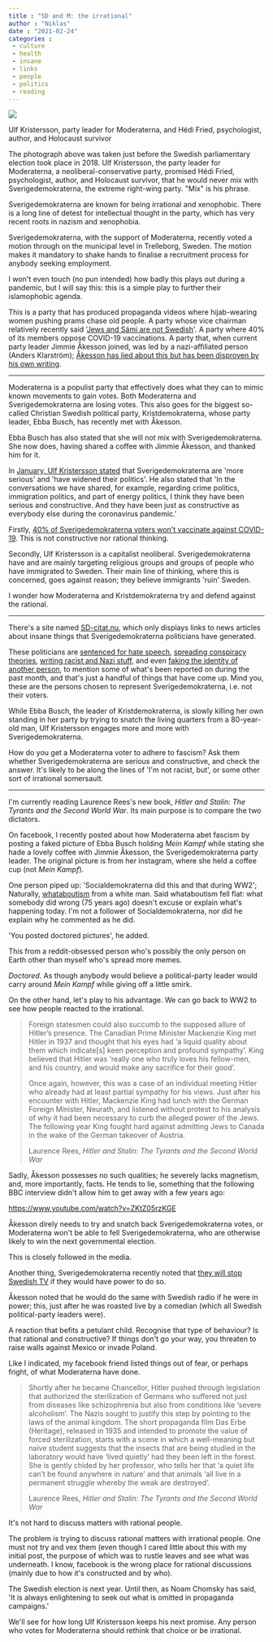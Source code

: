 ```yaml
---
title : "SD and M: the irrational"
author : "Niklas"
date : "2021-02-24"
categories : 
 - culture
 - health
 - insane
 - links
 - people
 - politics
 - reading
---
```


![](https://niklasblog.com/wp-content/hedi.jpeg)

Ulf Kristersson, party leader for Moderaterna, and Hédi Fried, psychologist, author, and Holocaust survivor

The photograph above was taken just before the Swedish parliamentary election took place in 2018. Ulf Kristersson, the party leader for Moderaterna, a neoliberal-conservative party, promised Hédi Fried, psychologist, author, and Holocaust survivor, that he would never mix with Sverigedemokraterna, the extreme right-wing party. "Mix" is his phrase.

Sverigedemokraterna are known for being irrational and xenophobic. There is a long line of detest for intellectual thought in the party, which has very recent roots in nazism and xenophobia.

Sverigedemokraterna, with the support of Moderaterna, recently voted a motion through on the municipal level in Trelleborg, Sweden. The motion makes it mandatory to shake hands to finalise a recruitment process for anybody seeking employment.

I won't even touch (no pun intended) how badly this plays out during a pandemic, but I will say this: this is a simple play to further their islamophobic agenda.

This is a party that has produced propaganda videos where hijab-wearing women pushing prams chase old people. A party whose vice chairman relatively recently said '[Jews and Sámi are not Swedish](https://www.svt.se/nyheter/inrikes/politiker-i-natbrak-om-minoriteters-svenskhet)'. A party where 40% of its members oppose COVID-19 vaccinations. A party that, when current party leader Jimmie Åkesson joined, was led by a nazi-affiliated person (Anders Klarström); [Åkesson has lied about this but has been disproven by his own writing](https://expo.se/2015/11/%C3%A5kessons-ok%C3%A4nda-skrift-ansl%C3%B6t-sig-under-nazibelastad-period).

* * *

Moderaterna is a populist party that effectively does what they can to mimic known movements to gain votes. Both Moderaterna and Sverigedemokraterna are losing votes. This also goes for the biggest so-called Christian Swedish political party, Kristdemokraterna, whose party leader, Ebba Busch, has recently met with Åkesson.

Ebba Busch has also stated that she will not mix with Sverigedemokraterna. She now does, having shared a coffee with Jimmie Åkesson, and thanked him for it.

In [January, Ulf Kristersson stated](https://www.svd.se/kristersson-sds-politik-mer-serios) that Sverigedemokraterna are 'more serious' and 'have widened their politics'. He also stated that 'In the conversations we have shared, for example, regarding crime politics, immigration politics, and part of energy politics, I think they have been serious and constructive. And they have been just as constructive as everybody else during the coronavirus pandemic.'

Firstly, [40% of Sverigedemokraterna voters won't vaccinate against COVID-19](https://www.gp.se/nyheter/sverige/sd-v%C3%A4ljare-mest-skeptiska-till-vaccin-mot-covid-19-1.40651313). This is not constructive nor rational thinking.

Secondly, Ulf Kristersson is a capitalist neoliberal. Sverigedemokraterna have and are mainly targeting religious groups and groups of people who have immigrated to Sweden. Their main line of thinking, where this is concerned, goes against reason; they believe immigrants 'ruin' Sweden.

I wonder how Moderaterna and Kristdemokraterna try and defend against the rational.

* * *

There's a site named [SD-citat.nu](https://sd-citat.nu), which only displays links to news articles about insane things that Sverigedemokraterna politicians have generated.

These politicians are [sentenced for hate speech](https://www.svt.se/nyheter/lokalt/sodertalje/tommy-hansson-sd-kritisk-till-dagens-dom-enligt-mig-inom-ramen-for-yttrandefriheten), [spreading conspiracy theories](https://www.bt.se/boras/sd-toppen-i-boras-fortsatter-stodja-trump-ifragasatter-valet-d3778e21/), [writing racist and Nazi stuff](https://www.expressen.se/nyheter/sd-toppens-rasism-och-nazivurm-i-dold-chatt-hell-seger/), and even [faking the identity of another person](https://expo.se/2020/10/sd-politiker-utgav-sig-f%C3%B6r-att-vara-en-annan), to mention some of what's been reported on during the past month, and that's just a handful of things that have come up. Mind you, these are the persons chosen to represent Sverigedemokraterna, i.e. not their voters.

While Ebba Busch, the leader of Kristdemokraterna, is slowly killing her own standing in her party by trying to snatch the living quarters from a 80-year-old man, Ulf Kristersson engages more and more with Sverigedemokraterna.

How do you get a Moderaterna voter to adhere to fascism? Ask them whether Sverigedemokraterna are serious and constructive, and check the answer. It's likely to be along the lines of 'I'm not racist, but', or some other sort of irrational somersault.

* * *

I'm currently reading Laurence Rees's new book, _Hitler and Stalin: The Tyrants and the Second World War_. Its main purpose is to compare the two dictators.

On facebook, I recently posted about how Moderaterna abet fascism by posting a faked picture of Ebba Busch holding _Mein Kampf_ while stating she hade a lovely coffee with Jimmie Åkesson, the Sverigedemokraterna party leader. The original picture is from her instagram, where she held a coffee cup (not _Mein Kampf_).

One person piped up: 'Socialdemokraterna did this and that during WW2'; Naturally, [whataboutism](https://en.wikipedia.org/wiki/Whataboutism) from a white man. Said whataboutism fell flat: what somebody did wrong (75 years ago) doesn't excuse or explain what's happening today. I'm not a follower of Socialdemokraterna, nor did he explain why he commented as he did.

'You posted doctored pictures', he added.

This from a reddit-obsessed person who's possibly the only person on Earth other than myself who's spread more memes.

_Doctored_. As though anybody would believe a political-party leader would carry around _Mein Kampf_ while giving off a little smirk.

On the other hand, let's play to his advantage. We can go back to WW2 to see how people reacted to the irrational.

> Foreign statesmen could also succumb to the supposed allure of Hitler’s presence. The Canadian Prime Minister Mackenzie King met Hitler in 1937 and thought that his eyes had ‘a liquid quality about them which indicate\[s\] keen perception and profound sympathy’. King believed that Hitler was ‘really one who truly loves his fellow-men, and his country, and would make any sacrifice for their good’.  
>   
> Once again, however, this was a case of an individual meeting Hitler who already had at least partial sympathy for his views. Just after his encounter with Hitler, Mackenzie King had lunch with the German Foreign Minister, Neurath, and listened without protest to his analysis of why it had been necessary to curb the alleged power of the Jews. The following year King fought hard against admitting Jews to Canada in the wake of the German takeover of Austria.
> 
> Laurence Rees, _Hitler and Stalin: The Tyrants and the Second World War_

Sadly, Åkesson possesses no such qualities; he severely lacks magnetism, and, more importantly, facts. He tends to lie, something that the following BBC interview didn't allow him to get away with a few years ago:

https://www.youtube.com/watch?v=ZKtZ05rzKGE

Åkesson direly needs to try and snatch back Sverigedemokraterna votes, or Moderaterna won't be able to fell Sverigedemokraterna, who are otherwise likely to win the next governmental election.

This is closely followed in the media.

Another thing, Sverigedemokraterna recently noted that [they will stop Swedish TV](https://twitter.com/sdriks/status/1363854870114107393) if they would have power to do so.

Åkesson noted that he would do the same with Swedish radio if he were in power; this, just after he was roasted live by a comedian (which all Swedish political-party leaders were).

A reaction that befits a petulant child. Recognise that type of behaviour? Is that rational and constructive? If things don't go your way, you threaten to raise walls against Mexico or invade Poland.

Like I indicated, my facebook friend listed things out of fear, or perhaps fright, of what Moderaterna have done.

> Shortly after he became Chancellor, Hitler pushed through legislation that authorized the sterilization of Germans who suffered not just from diseases like schizophrenia but also from conditions like ‘severe alcoholism’. The Nazis sought to justify this step by pointing to the laws of the animal kingdom. The short propaganda film Das Erbe (Heritage), released in 1935 and intended to promote the value of forced sterilization, starts with a scene in which a well-meaning but naive student suggests that the insects that are being studied in the laboratory would have ‘lived quietly’ had they been left in the forest. She is gently chided by her professor, who tells her that ‘a quiet life can’t be found anywhere in nature’ and that animals ‘all live in a permanent struggle whereby the weak are destroyed’.
> 
> Laurence Rees, _Hitler and Stalin: The Tyrants and the Second World War_

It's not hard to discuss matters with rational people.

The problem is trying to discuss rational matters with irrational people. One must not try and vex them (even though I cared little about this with my initial post, the purpose of which was to rustle leaves and see what was underneath. I know, facebook is the wrong place for rational discussions (mainly due to how it's constructed and by who).

The Swedish election is next year. Until then, as Noam Chomsky has said, 'It is always enlightening to seek out what is omitted in propaganda campaigns.'

We'll see for how long Ulf Kristersson keeps his next promise. Any person who votes for Moderaterna should rethink that choice or be irrational.
